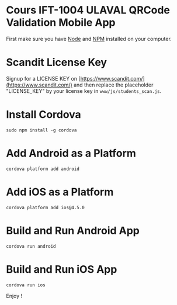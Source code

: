 Cours IFT-1004 ULAVAL QRCode Validation Mobile App
====

First make sure you have [Node](https://nodejs.org/en/) and [NPM](https://www.npmjs.com/) installed on your computer.

# Scandit License Key
Signup for a LICENSE KEY on [https://www.scandit.com/](https://www.scandit.com/) and then replace the placeholder "LICENSE_KEY" by your license key in ```www/js/students_scan.js```.

# Install Cordova
```sudo npm install -g cordova```

# Add Android as a Platform
```cordova platform add android```

# Add iOS as a Platform
```cordova platform add ios@4.5.0```

# Build and Run Android App
```cordova run android```

# Build and Run iOS App
```cordova run ios```

Enjoy !
